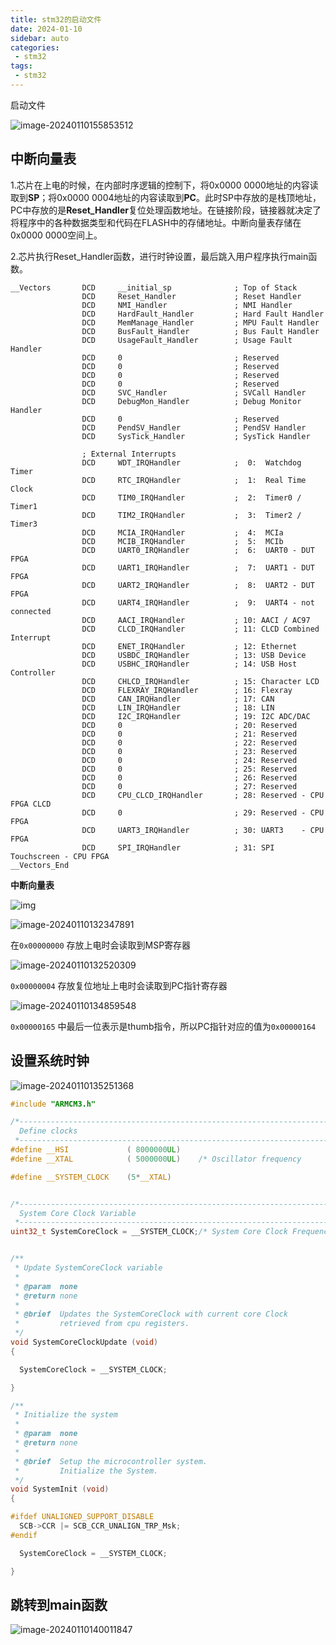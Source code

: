 ```yaml
---
title: stm32的启动文件
date: 2024-01-10
sidebar: auto
categories:
 - stm32
tags:
 - stm32
---
```


启动文件

![image-20240110155853512](./assets/image-20240110155853512.png)

## 中断向量表

1.芯片在上电的时候，在内部时序逻辑的控制下，将0x0000 0000地址的内容读取到**SP**；将0x0000 0004地址的内容读取到**PC**。此时SP中存放的是栈顶地址，PC中存放的是**Reset_Handler**复位处理函数地址。在链接阶段，链接器就决定了将程序中的各种数据类型和代码在FLASH中的存储地址。中断向量表存储在0x0000 0000空间上。

2.芯片执行Reset_Handler函数，进行时钟设置，最后跳入用户程序执行main函数。

```assembly
__Vectors       DCD     __initial_sp              ; Top of Stack
                DCD     Reset_Handler             ; Reset Handler
                DCD     NMI_Handler               ; NMI Handler
                DCD     HardFault_Handler         ; Hard Fault Handler
                DCD     MemManage_Handler         ; MPU Fault Handler
                DCD     BusFault_Handler          ; Bus Fault Handler
                DCD     UsageFault_Handler        ; Usage Fault Handler
                DCD     0                         ; Reserved
                DCD     0                         ; Reserved
                DCD     0                         ; Reserved
                DCD     0                         ; Reserved
                DCD     SVC_Handler               ; SVCall Handler
                DCD     DebugMon_Handler          ; Debug Monitor Handler
                DCD     0                         ; Reserved
                DCD     PendSV_Handler            ; PendSV Handler
                DCD     SysTick_Handler           ; SysTick Handler

                ; External Interrupts
                DCD     WDT_IRQHandler            ;  0:  Watchdog Timer
                DCD     RTC_IRQHandler            ;  1:  Real Time Clock
                DCD     TIM0_IRQHandler           ;  2:  Timer0 / Timer1
                DCD     TIM2_IRQHandler           ;  3:  Timer2 / Timer3
                DCD     MCIA_IRQHandler           ;  4:  MCIa
                DCD     MCIB_IRQHandler           ;  5:  MCIb
                DCD     UART0_IRQHandler          ;  6:  UART0 - DUT FPGA
                DCD     UART1_IRQHandler          ;  7:  UART1 - DUT FPGA
                DCD     UART2_IRQHandler          ;  8:  UART2 - DUT FPGA
                DCD     UART4_IRQHandler          ;  9:  UART4 - not connected
                DCD     AACI_IRQHandler           ; 10: AACI / AC97
                DCD     CLCD_IRQHandler           ; 11: CLCD Combined Interrupt
                DCD     ENET_IRQHandler           ; 12: Ethernet
                DCD     USBDC_IRQHandler          ; 13: USB Device
                DCD     USBHC_IRQHandler          ; 14: USB Host Controller
                DCD     CHLCD_IRQHandler          ; 15: Character LCD
                DCD     FLEXRAY_IRQHandler        ; 16: Flexray
                DCD     CAN_IRQHandler            ; 17: CAN
                DCD     LIN_IRQHandler            ; 18: LIN
                DCD     I2C_IRQHandler            ; 19: I2C ADC/DAC
                DCD     0                         ; 20: Reserved
                DCD     0                         ; 21: Reserved
                DCD     0                         ; 22: Reserved
                DCD     0                         ; 23: Reserved
                DCD     0                         ; 24: Reserved
                DCD     0                         ; 25: Reserved
                DCD     0                         ; 26: Reserved
                DCD     0                         ; 27: Reserved
                DCD     CPU_CLCD_IRQHandler       ; 28: Reserved - CPU FPGA CLCD
                DCD     0                         ; 29: Reserved - CPU FPGA
                DCD     UART3_IRQHandler          ; 30: UART3    - CPU FPGA
                DCD     SPI_IRQHandler            ; 31: SPI Touchscreen - CPU FPGA
__Vectors_End
```

**中断向量表**

![img](./assets/format,png.png)

![image-20240110132347891](./assets/image-20240110132347891.png)

在`0x00000000` 存放上电时会读取到MSP寄存器

![image-20240110132520309](./assets/image-20240110132520309.png)

`0x00000004` 存放复位地址上电时会读取到PC指针寄存器

![image-20240110134859548](./assets/image-20240110134859548.png)

`0x00000165` 中最后一位表示是thumb指令，所以PC指针对应的值为`0x00000164` 

## 设置系统时钟

![image-20240110135251368](./assets/image-20240110135251368.png)

```c
#include "ARMCM3.h"

/*----------------------------------------------------------------------------
  Define clocks
 *----------------------------------------------------------------------------*/
#define __HSI             ( 8000000UL)
#define __XTAL            ( 5000000UL)    /* Oscillator frequency             */

#define __SYSTEM_CLOCK    (5*__XTAL)


/*----------------------------------------------------------------------------
  System Core Clock Variable
 *----------------------------------------------------------------------------*/
uint32_t SystemCoreClock = __SYSTEM_CLOCK;/* System Core Clock Frequency      */


/**
 * Update SystemCoreClock variable
 *
 * @param  none
 * @return none
 *
 * @brief  Updates the SystemCoreClock with current core Clock
 *         retrieved from cpu registers.
 */
void SystemCoreClockUpdate (void)
{

  SystemCoreClock = __SYSTEM_CLOCK;

}

/**
 * Initialize the system
 *
 * @param  none
 * @return none
 *
 * @brief  Setup the microcontroller system.
 *         Initialize the System.
 */
void SystemInit (void)
{

#ifdef UNALIGNED_SUPPORT_DISABLE
  SCB->CCR |= SCB_CCR_UNALIGN_TRP_Msk;
#endif

  SystemCoreClock = __SYSTEM_CLOCK;

}
```

## 跳转到main函数

![image-20240110140011847](./assets/image-20240110140011847.png)

